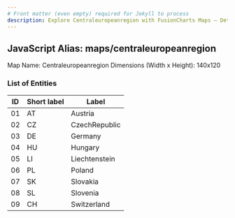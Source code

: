 ```yaml
---
# Front matter (even empty) required for Jekyll to process
description: Explore Centraleuropeanregion with FusionCharts Maps – Detailed features for seamless integration. Try now & enhance your data visualization today! 
---
```


## JavaScript Alias: maps/centraleuropeanregion

Map Name: Centraleuropeanregion
Dimensions (Width x Height): 140x120





### List of Entities

ID | Short label | Label
---|---|---|
01|AT|Austria
02|CZ|CzechRepublic
03|DE|Germany
04|HU|Hungary
05|LI|Liechtenstein
06|PL|Poland
07|SK|Slovakia
08|SL|Slovenia
09|CH|Switzerland

